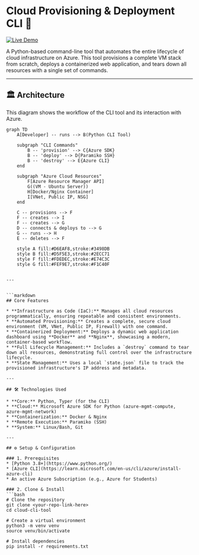 # Cloud Provisioning & Deployment CLI 🚀

[![Live Demo](https://img.shields.io/badge/Live_Demo-vmlaunch.404by.me-blue?style=for-the-badge&logo=vercel)](http://vmlaunch.404by.me/)

A Python-based command-line tool that automates the entire lifecycle of cloud infrastructure on Azure. This tool provisions a complete VM stack from scratch, deploys a containerized web application, and tears down all resources with a single set of commands.

---

## 🏛️ Architecture

This diagram shows the workflow of the CLI tool and its interaction with Azure.

```mermaid
graph TD
    A[Developer] -- runs --> B(Python CLI Tool)

    subgraph "CLI Commands"
        B -- 'provision' --> C{Azure SDK}
        B -- 'deploy' --> D{Paramiko SSH}
        B -- 'destroy' --> E{Azure CLI}
    end

    subgraph "Azure Cloud Resources"
        F[Azure Resource Manager API]
        G((VM - Ubuntu Server))
        H[Docker/Nginx Container]
        I[VNet, Public IP, NSG]
    end

    C -- provisions --> F
    F -- creates --> I
    F -- creates --> G
    D -- connects & deploys to --> G
    G -- runs --> H
    E -- deletes --> F

    style A fill:#D6EAF8,stroke:#3498DB
    style B fill:#D5F5E3,stroke:#2ECC71
    style F fill:#FDEDEC,stroke:#E74C3C
    style G fill:#FEF9E7,stroke:#F1C40F


---


```markdown
## Core Features

* **Infrastructure as Code (IaC):** Manages all cloud resources programmatically, ensuring repeatable and consistent environments.
* **Automated Provisioning:** Creates a complete, secure cloud environment (VM, VNet, Public IP, Firewall) with one command.
* **Containerized Deployment:** Deploys a dynamic web application dashboard using **Docker** and **Nginx**, showcasing a modern, container-based workflow.
* **Full Lifecycle Management:** Includes a `destroy` command to tear down all resources, demonstrating full control over the infrastructure lifecycle.
* **State Management:** Uses a local `state.json` file to track the provisioned infrastructure's IP address and metadata.

---

## 🛠️ Technologies Used

* **Core:** Python, Typer (for the CLI)
* **Cloud:** Microsoft Azure SDK for Python (azure-mgmt-compute, azure-mgmt-network)
* **Containerization:** Docker & Nginx
* **Remote Execution:** Paramiko (SSH)
* **System:** Linux/Bash, Git

---

## ⚙️ Setup & Configuration

### 1. Prerequisites
* [Python 3.8+](https://www.python.org/)
* [Azure CLI](https://learn.microsoft.com/en-us/cli/azure/install-azure-cli)
* An active Azure Subscription (e.g., Azure for Students)

### 2. Clone & Install
```bash
# Clone the repository
git clone <your-repo-link-here>
cd cloud-cli-tool

# Create a virtual environment
python3 -m venv venv
source venv/bin/activate

# Install dependencies
pip install -r requirements.txt
